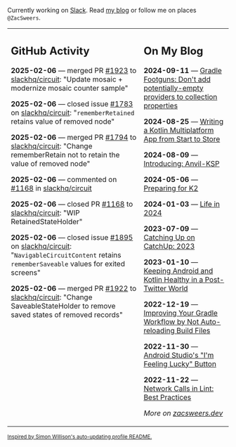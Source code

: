 Currently working on [Slack](https://slack.com/). Read [my blog](https://zacsweers.dev/) or follow me on places `@ZacSweers`.

<table><tr><td valign="top" width="60%">

## GitHub Activity
<!-- githubActivity starts -->
**2025-02-06** — merged PR [#1923](https://github.com/slackhq/circuit/pull/1923) to [slackhq/circuit](https://github.com/slackhq/circuit): "Update mosaic + modernize mosaic counter sample"

**2025-02-06** — closed issue [#1783](https://github.com/slackhq/circuit/issues/1783) on [slackhq/circuit](https://github.com/slackhq/circuit): "`rememberRetained` retains value of removed node"

**2025-02-06** — merged PR [#1794](https://github.com/slackhq/circuit/pull/1794) to [slackhq/circuit](https://github.com/slackhq/circuit): "Change rememberRetain not to retain the value of removed node"

**2025-02-06** — commented on [#1168](https://github.com/slackhq/circuit/pull/1168#issuecomment-2640982379) in [slackhq/circuit](https://github.com/slackhq/circuit)

**2025-02-06** — closed PR [#1168](https://github.com/slackhq/circuit/pull/1168) to [slackhq/circuit](https://github.com/slackhq/circuit): "WIP RetainedStateHolder"

**2025-02-06** — closed issue [#1895](https://github.com/slackhq/circuit/issues/1895) on [slackhq/circuit](https://github.com/slackhq/circuit): "`NavigableCircuitContent` retains `rememberSaveable` values for exited screens"

**2025-02-06** — merged PR [#1922](https://github.com/slackhq/circuit/pull/1922) to [slackhq/circuit](https://github.com/slackhq/circuit): "Change SaveableStateHolder to remove saved states of removed records"
<!-- githubActivity ends -->
</td><td valign="top" width="40%">

## On My Blog
<!-- blog starts -->
**2024-09-11** — [Gradle Footguns: Don't add potentially-empty providers to collection properties](https://www.zacsweers.dev/gradle-footgun-adding-empty-providers-to-collection-properties/)

**2024-08-25** — [Writing a Kotlin Multiplatform App from Start to Store](https://www.zacsweers.dev/writing-a-kotlin-multiplatform-app-from-start-to-store/)

**2024-08-09** — [Introducing: Anvil-KSP](https://www.zacsweers.dev/introducing-anvil-ksp/)

**2024-05-06** — [Preparing for K2](https://www.zacsweers.dev/preparing-for-k2/)

**2024-01-03** — [Life in 2024](https://www.zacsweers.dev/life-in-2024/)

**2023-07-09** — [Catching Up on CatchUp: 2023](https://www.zacsweers.dev/catching-up-on-catchup-2023/)

**2023-01-10** — [Keeping Android and Kotlin Healthy in a Post-Twitter World](https://www.zacsweers.dev/keeping-android-healthy/)

**2022-12-19** — [Improving Your Gradle Workflow by Not Auto-reloading Build Files](https://www.zacsweers.dev/improving-your-workflow-by-not-auto-reloading-build-files/)

**2022-11-30** — [Android Studio's "I'm Feeling Lucky" Button](https://www.zacsweers.dev/android-studios-im-feeling-lucky-button/)

**2022-11-22** — [Network Calls in Lint: Best Practices](https://www.zacsweers.dev/network-calls-in-lint-best-practices/)
<!-- blog ends -->
_More on [zacsweers.dev](https://zacsweers.dev/)_
</td></tr></table>

<sub><a href="https://simonwillison.net/2020/Jul/10/self-updating-profile-readme/">Inspired by Simon Willison's auto-updating profile README.</a></sub>